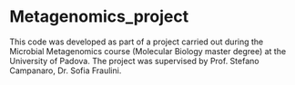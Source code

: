 # Metagenomics_project
This code was developed as part of a project carried out during the Microbial Metagenomics course (Molecular Biology master degree) at the University of Padova. The project was supervised by Prof. Stefano Campanaro, Dr. Sofia Fraulini.
